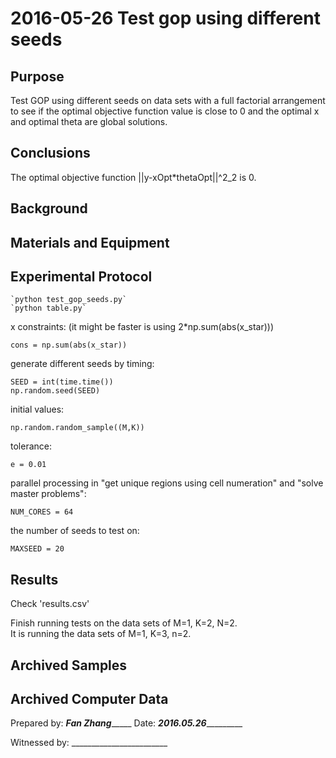 2016-05-26 Test gop using different seeds
=============================
Purpose
------------
Test GOP using different seeds on data sets with a full factorial arrangement to see if the optimal objective function value is close to 0 and the optimal x and optimal theta are global solutions.

Conclusions
-----------------  
The optimal objective function ||y-xOpt*thetaOpt||^2_2 is 0. 

Background
-----------------


Materials and Equipment
------------------------------

Experimental Protocol
---------------------------
    `python test_gop_seeds.py`
    `python table.py`

x constraints: (it might be faster is using 2*np.sum(abs(x_star)))

	cons = np.sum(abs(x_star))

generate different seeds by timing:

	SEED = int(time.time())
    np.random.seed(SEED)

initial values:

	np.random.random_sample((M,K)) 

tolerance:

	e = 0.01 

parallel processing in "get unique regions using cell numeration" and "solve master problems":

	NUM_CORES = 64

the number of seeds to test on:

	MAXSEED = 20

Results
-----------
Check 'results.csv'

Finish running tests on the data sets of M=1, K=2, N=2.   
It is running the data sets of M=1, K=3, n=2.


Archived Samples
-------------------------


Archived Computer Data
------------------------------

Prepared by: _______Fan Zhang____________ Date: _____2016.05.26______________


Witnessed by: ________________________